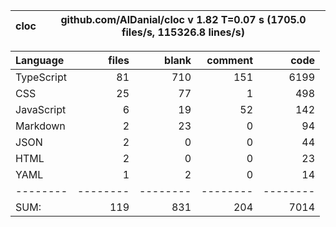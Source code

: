 
cloc|github.com/AlDanial/cloc v 1.82  T=0.07 s (1705.0 files/s, 115326.8 lines/s)
--- | ---

Language|files|blank|comment|code
:-------|-------:|-------:|-------:|-------:
TypeScript|81|710|151|6199
CSS|25|77|1|498
JavaScript|6|19|52|142
Markdown|2|23|0|94
JSON|2|0|0|44
HTML|2|0|0|23
YAML|1|2|0|14
--------|--------|--------|--------|--------
SUM:|119|831|204|7014
